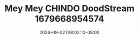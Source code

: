 --- 
title: "Mey Mey CHINDO  DoodStream 1679668954574"
description: "    Mey Mey CHINDO  DoodStream 1679668954574   full baru"
date: 2024-09-02T08:02:10-08:00
file_code: "cxpj52hn96vp"
draft: false
cover: "r8luvca903w884ei.jpg"
tags: ["Mey", "Mey", "CHINDO", "DoodStream", "bokep-indo", "bokep-viral", "bokep-ig"]
length: 283
fld_id: "1398456"
foldername: "ABG vacum cleaner"
categories: ["ABG vacum cleaner"]
views: 142
---